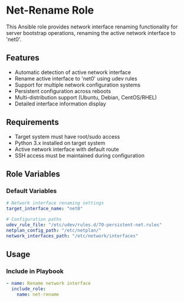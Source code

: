 # Net-Rename Role

This Ansible role provides network interface renaming functionality for server bootstrap operations, renaming the active network interface to 'net0'.

## Features

- Automatic detection of active network interface
- Rename active interface to 'net0' using udev rules
- Support for multiple network configuration systems
- Persistent configuration across reboots
- Multi-distribution support (Ubuntu, Debian, CentOS/RHEL)
- Detailed interface information display

## Requirements

- Target system must have root/sudo access
- Python 3.x installed on target system
- Active network interface with default route
- SSH access must be maintained during configuration

## Role Variables

### Default Variables

```yaml
# Network interface renaming settings
target_interface_name: "net0"

# Configuration paths
udev_rule_file: "/etc/udev/rules.d/70-persistent-net.rules"
netplan_config_path: "/etc/netplan/"
network_interfaces_path: "/etc/network/interfaces"
```

## Usage

### Include in Playbook

```yaml
- name: Rename network interface
  include_role:
    name: net-rename
```

